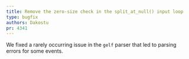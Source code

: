 ```yaml
---
title: Remove the zero-size check in the split_at_null() input loop
type: bugfix
authors: Dakostu
pr: 4341
---
```


We fixed a rarely occurring issue in the `gelf` parser that led to parsing
errors for some events.
